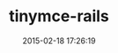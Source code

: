 ---
layout: post
title:  "tinymce-rails"
repo:   "spohlenz/tinymce-rails"
date:   2015-02-18 17:26:19
gemurl: https://github.com/spohlenz/tinymce-rails
---